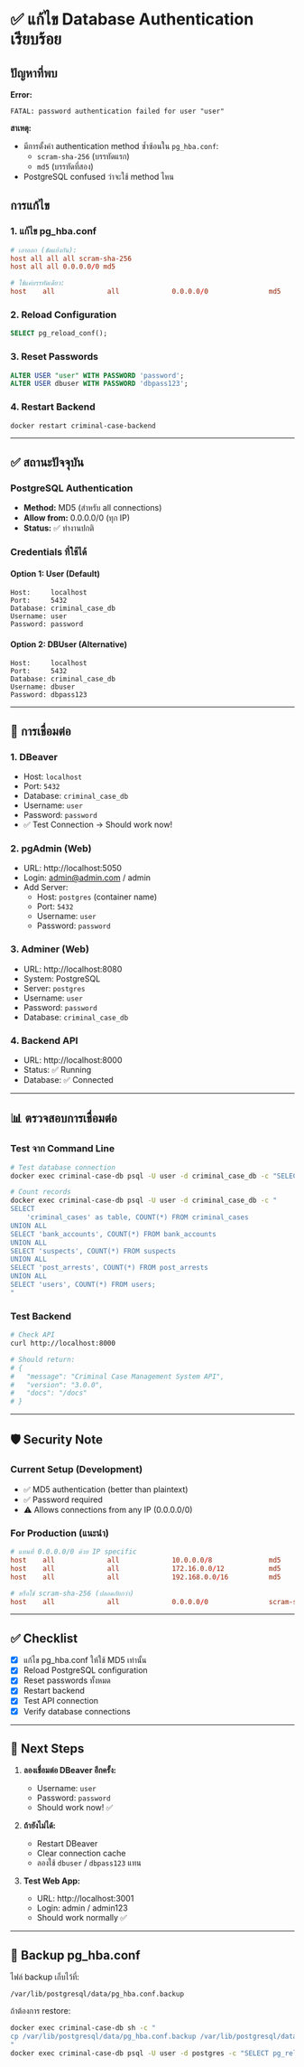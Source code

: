 # ✅ แก้ไข Database Authentication เรียบร้อย

## ปัญหาที่พบ

**Error:**
```
FATAL: password authentication failed for user "user"
```

**สาเหตุ:**
- มีการตั้งค่า authentication method ซ้ำซ้อนใน `pg_hba.conf`:
  - `scram-sha-256` (บรรทัดแรก)
  - `md5` (บรรทัดที่สอง)
- PostgreSQL confused ว่าจะใช้ method ไหน

## การแก้ไข

### 1. แก้ไข pg_hba.conf
```conf
# เอาออก (ขัดแย้งกัน):
host all all all scram-sha-256
host all all 0.0.0.0/0 md5

# ใช้แค่บรรทัดเดียว:
host    all             all             0.0.0.0/0               md5
```

### 2. Reload Configuration
```sql
SELECT pg_reload_conf();
```

### 3. Reset Passwords
```sql
ALTER USER "user" WITH PASSWORD 'password';
ALTER USER dbuser WITH PASSWORD 'dbpass123';
```

### 4. Restart Backend
```bash
docker restart criminal-case-backend
```

---

## ✅ สถานะปัจจุบัน

### PostgreSQL Authentication
- **Method:** MD5 (สำหรับ all connections)
- **Allow from:** 0.0.0.0/0 (ทุก IP)
- **Status:** ✅ ทำงานปกติ

### Credentials ที่ใช้ได้

#### Option 1: User (Default)
```
Host:     localhost
Port:     5432
Database: criminal_case_db
Username: user
Password: password
```

#### Option 2: DBUser (Alternative)
```
Host:     localhost
Port:     5432
Database: criminal_case_db
Username: dbuser
Password: dbpass123
```

---

## 🔧 การเชื่อมต่อ

### 1. DBeaver
- Host: `localhost`
- Port: `5432`
- Database: `criminal_case_db`
- Username: `user`
- Password: `password`
- ✅ Test Connection → Should work now!

### 2. pgAdmin (Web)
- URL: http://localhost:5050
- Login: admin@admin.com / admin
- Add Server:
  - Host: `postgres` (container name)
  - Port: `5432`
  - Username: `user`
  - Password: `password`

### 3. Adminer (Web)
- URL: http://localhost:8080
- System: PostgreSQL
- Server: `postgres`
- Username: `user`
- Password: `password`
- Database: `criminal_case_db`

### 4. Backend API
- URL: http://localhost:8000
- Status: ✅ Running
- Database: ✅ Connected

---

## 📊 ตรวจสอบการเชื่อมต่อ

### Test จาก Command Line
```bash
# Test database connection
docker exec criminal-case-db psql -U user -d criminal_case_db -c "SELECT version();"

# Count records
docker exec criminal-case-db psql -U user -d criminal_case_db -c "
SELECT
    'criminal_cases' as table, COUNT(*) FROM criminal_cases
UNION ALL
SELECT 'bank_accounts', COUNT(*) FROM bank_accounts
UNION ALL
SELECT 'suspects', COUNT(*) FROM suspects
UNION ALL
SELECT 'post_arrests', COUNT(*) FROM post_arrests
UNION ALL
SELECT 'users', COUNT(*) FROM users;
"
```

### Test Backend
```bash
# Check API
curl http://localhost:8000

# Should return:
# {
#   "message": "Criminal Case Management System API",
#   "version": "3.0.0",
#   "docs": "/docs"
# }
```

---

## 🛡️ Security Note

### Current Setup (Development)
- ✅ MD5 authentication (better than plaintext)
- ✅ Password required
- ⚠️  Allows connections from any IP (0.0.0.0/0)

### For Production (แนะนำ)
```conf
# แทนที่ 0.0.0.0/0 ด้วย IP specific
host    all             all             10.0.0.0/8              md5
host    all             all             172.16.0.0/12           md5
host    all             all             192.168.0.0/16          md5

# หรือใช้ scram-sha-256 (ปลอดภัยกว่า)
host    all             all             0.0.0.0/0               scram-sha-256
```

---

## ✅ Checklist

- [x] แก้ไข pg_hba.conf ให้ใช้ MD5 เท่านั้น
- [x] Reload PostgreSQL configuration
- [x] Reset passwords ทั้งหมด
- [x] Restart backend
- [x] Test API connection
- [x] Verify database connections

---

## 📝 Next Steps

1. **ลองเชื่อมต่อ DBeaver อีกครั้ง:**
   - Username: `user`
   - Password: `password`
   - Should work now! ✅

2. **ถ้ายังไม่ได้:**
   - Restart DBeaver
   - Clear connection cache
   - ลองใช้ `dbuser` / `dbpass123` แทน

3. **Test Web App:**
   - URL: http://localhost:3001
   - Login: admin / admin123
   - Should work normally ✅

---

## 🔄 Backup pg_hba.conf

ไฟล์ backup เก็บไว้ที่:
```
/var/lib/postgresql/data/pg_hba.conf.backup
```

ถ้าต้องการ restore:
```bash
docker exec criminal-case-db sh -c "
cp /var/lib/postgresql/data/pg_hba.conf.backup /var/lib/postgresql/data/pg_hba.conf
"
docker exec criminal-case-db psql -U user -d postgres -c "SELECT pg_reload_conf();"
```
